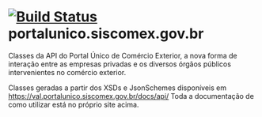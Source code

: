 # [![Build Status](https://travis-ci.org/samuelfac/portalunico.siscomex.gov.br.svg?branch=master)](https://travis-ci.org/samuelfac/portalunico.siscomex.gov.br) portalunico.siscomex.gov.br
Classes da API do Portal Único de Comércio Exterior, a nova forma de interação entre as empresas privadas e os diversos órgãos públicos intervenientes no comércio exterior.

Classes geradas a partir dos XSDs e JsonSchemes disponíveis em https://val.portalunico.siscomex.gov.br/docs/api/
Toda a documentação de como utilizar está no próprio site acima.